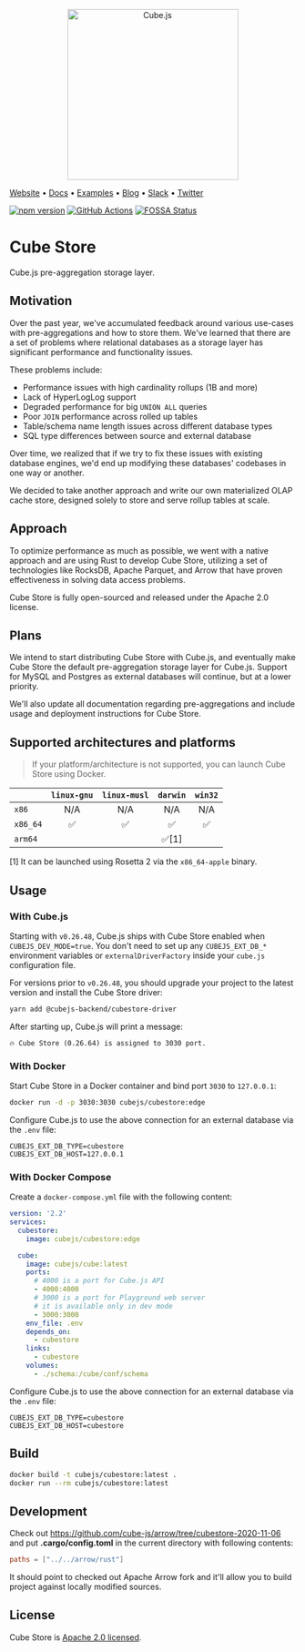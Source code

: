 <p align="center"><a href="https://cube.dev"><img src="https://i.imgur.com/zYHXm4o.png" alt="Cube.js" width="300px"></a></p>

[Website](https://cube.dev) • [Docs](https://cube.dev/docs) •
[Examples](#examples) • [Blog](https://cube.dev/blog) •
[Slack](https://slack.cube.dev) • [Twitter](https://twitter.com/thecubejs)

[![npm version](https://badge.fury.io/js/%40cubejs-backend%2Fserver.svg)](https://badge.fury.io/js/%40cubejs-backend%2Fserver)
[![GitHub Actions](https://github.com/cube-js/cube.js/workflows/Rust/badge.svg)](https://github.com/cube-js/cube.js/actions?query=workflow%3ARust+branch%3Amaster)
[![FOSSA Status](https://app.fossa.io/api/projects/git%2Bgithub.com%2Fcube-js%2Fcube.js.svg?type=shield)](https://app.fossa.io/projects/git%2Bgithub.com%2Fcube-js%2Fcube.js?ref=badge_shield)

# Cube Store

Cube.js pre-aggregation storage layer.

## Motivation

Over the past year, we've accumulated feedback around various use-cases with
pre-aggregations and how to store them. We've learned that there are a set of
problems where relational databases as a storage layer has significant
performance and functionality issues.

These problems include:

- Performance issues with high cardinality rollups (1B and more)
- Lack of HyperLogLog support
- Degraded performance for big `UNION ALL` queries
- Poor `JOIN` performance across rolled up tables
- Table/schema name length issues across different database types
- SQL type differences between source and external database

Over time, we realized that if we try to fix these issues with existing database
engines, we'd end up modifying these databases' codebases in one way or another.

We decided to take another approach and write our own materialized OLAP cache
store, designed solely to store and serve rollup tables at scale.

## Approach

To optimize performance as much as possible, we went with a native approach and
are using Rust to develop Cube Store, utilizing a set of technologies like
RocksDB, Apache Parquet, and Arrow that have proven effectiveness in solving
data access problems.

Cube Store is fully open-sourced and released under the Apache 2.0 license.

## Plans

We intend to start distributing Cube Store with Cube.js, and eventually make
Cube Store the default pre-aggregation storage layer for Cube.js. Support for
MySQL and Postgres as external databases will continue, but at a lower priority.

We'll also update all documentation regarding pre-aggregations and include usage
and deployment instructions for Cube Store.

## Supported architectures and platforms

> If your platform/architecture is not supported, you can launch Cube Store
> using Docker.

|          | `linux-gnu` | `linux-musl` | `darwin` | `win32` |
| -------- | :---------: | :----------: | :------: | :-----: |
| `x86`    |     N/A     |     N/A      |   N/A    |   N/A   |
| `x86_64` |     ✅      |      ✅      |    ✅    |   ✅    |
| `arm64`  |             |              |  ✅[1]   |         |

[1] It can be launched using Rosetta 2 via the `x86_64-apple` binary.

## Usage

### With Cube.js

Starting with `v0.26.48`, Cube.js ships with Cube Store enabled when `CUBEJS_DEV_MODE=true`.
You don't need to set up any `CUBEJS_EXT_DB_*` environment variables or
`externalDriverFactory` inside your `cube.js` configuration file.

For versions prior to `v0.26.48`, you should upgrade your project to the latest
version and install the Cube Store driver:

```bash
yarn add @cubejs-backend/cubestore-driver
```

After starting up, Cube.js will print a message:

`🔥 Cube Store (0.26.64) is assigned to 3030 port.`

### With Docker

Start Cube Store in a Docker container and bind port `3030` to `127.0.0.1`:

```bash
docker run -d -p 3030:3030 cubejs/cubestore:edge
```

Configure Cube.js to use the above connection for an external database via the
`.env` file:

```dotenv
CUBEJS_EXT_DB_TYPE=cubestore
CUBEJS_EXT_DB_HOST=127.0.0.1
```

### With Docker Compose

Create a `docker-compose.yml` file with the following content:

```yml
version: '2.2'
services:
  cubestore:
    image: cubejs/cubestore:edge

  cube:
    image: cubejs/cube:latest
    ports:
      # 4000 is a port for Cube.js API
      - 4000:4000
      # 3000 is a port for Playground web server
      # it is available only in dev mode
      - 3000:3000
    env_file: .env
    depends_on:
      - cubestore
    links:
      - cubestore
    volumes:
      - ./schema:/cube/conf/schema
```

Configure Cube.js to use the above connection for an external database via the
`.env` file:

```dotenv
CUBEJS_EXT_DB_TYPE=cubestore
CUBEJS_EXT_DB_HOST=cubestore
```

## Build

```bash
docker build -t cubejs/cubestore:latest .
docker run --rm cubejs/cubestore:latest
```

## Development

Check out https://github.com/cube-js/arrow/tree/cubestore-2020-11-06 and put
**.cargo/config.toml** in the current directory with following contents:

```toml
paths = ["../../arrow/rust"]
```

It should point to checked out Apache Arrow fork and it'll allow you to build
project against locally modified sources.

## License

Cube Store is [Apache 2.0 licensed](./cubestore/LICENSE).
